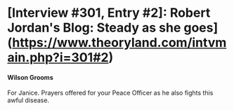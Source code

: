 # [Interview #301, Entry #2]: Robert Jordan's Blog: Steady as she goes](https://www.theoryland.com/intvmain.php?i=301#2)

#### Wilson Grooms

For Janice. Prayers offered for your Peace Officer as he also fights this awful disease.

